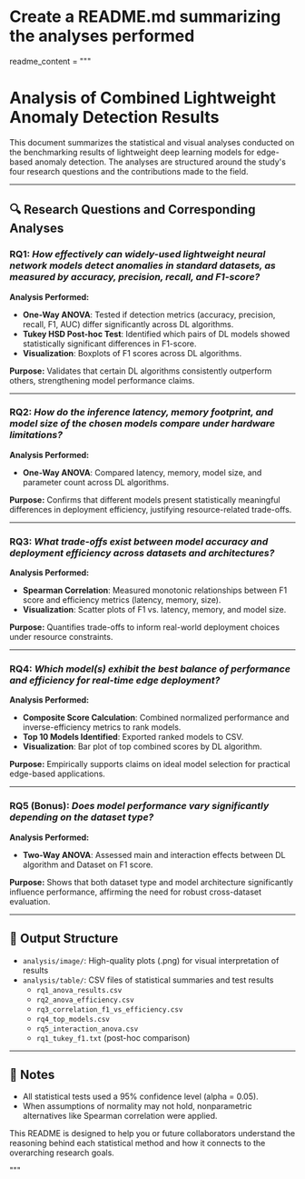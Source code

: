 # Create a README.md summarizing the analyses performed
readme_content = """
# Analysis of Combined Lightweight Anomaly Detection Results

This document summarizes the statistical and visual analyses conducted on the benchmarking results of lightweight deep learning models for edge-based anomaly detection. The analyses are structured around the study's four research questions and the contributions made to the field.

---

## 🔍 Research Questions and Corresponding Analyses

### **RQ1**: *How effectively can widely-used lightweight neural network models detect anomalies in standard datasets, as measured by accuracy, precision, recall, and F1-score?*

**Analysis Performed:**
- **One-Way ANOVA**: Tested if detection metrics (accuracy, precision, recall, F1, AUC) differ significantly across DL algorithms.
- **Tukey HSD Post-hoc Test**: Identified which pairs of DL models showed statistically significant differences in F1-score.
- **Visualization**: Boxplots of F1 scores across DL algorithms.

**Purpose:** Validates that certain DL algorithms consistently outperform others, strengthening model performance claims.

---

### **RQ2**: *How do the inference latency, memory footprint, and model size of the chosen models compare under hardware limitations?*

**Analysis Performed:**
- **One-Way ANOVA**: Compared latency, memory, model size, and parameter count across DL algorithms.

**Purpose:** Confirms that different models present statistically meaningful differences in deployment efficiency, justifying resource-related trade-offs.

---

### **RQ3**: *What trade-offs exist between model accuracy and deployment efficiency across datasets and architectures?*

**Analysis Performed:**
- **Spearman Correlation**: Measured monotonic relationships between F1 score and efficiency metrics (latency, memory, size).
- **Visualization**: Scatter plots of F1 vs. latency, memory, and model size.

**Purpose:** Quantifies trade-offs to inform real-world deployment choices under resource constraints.

---

### **RQ4**: *Which model(s) exhibit the best balance of performance and efficiency for real-time edge deployment?*

**Analysis Performed:**
- **Composite Score Calculation**: Combined normalized performance and inverse-efficiency metrics to rank models.
- **Top 10 Models Identified**: Exported ranked models to CSV.
- **Visualization**: Bar plot of top combined scores by DL algorithm.

**Purpose:** Empirically supports claims on ideal model selection for practical edge-based applications.

---

### **RQ5 (Bonus)**: *Does model performance vary significantly depending on the dataset type?*

**Analysis Performed:**
- **Two-Way ANOVA**: Assessed main and interaction effects between DL algorithm and Dataset on F1 score.

**Purpose:** Shows that both dataset type and model architecture significantly influence performance, affirming the need for robust cross-dataset evaluation.

---

## 📁 Output Structure

- `analysis/image/`: High-quality plots (.png) for visual interpretation of results
- `analysis/table/`: CSV files of statistical summaries and test results
  - `rq1_anova_results.csv`
  - `rq2_anova_efficiency.csv`
  - `rq3_correlation_f1_vs_efficiency.csv`
  - `rq4_top_models.csv`
  - `rq5_interaction_anova.csv`
  - `rq1_tukey_f1.txt` (post-hoc comparison)

---

## 📘 Notes

- All statistical tests used a 95% confidence level (alpha = 0.05).
- When assumptions of normality may not hold, nonparametric alternatives like Spearman correlation were applied.

This README is designed to help you or future collaborators understand the reasoning behind each statistical method and how it connects to the overarching research goals.

"""
